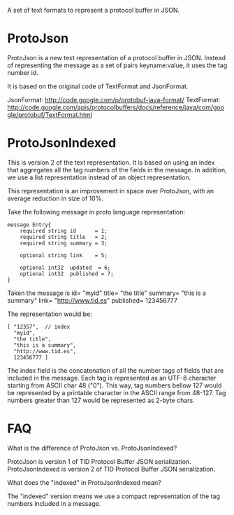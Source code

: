 A set of text formats to represent a protocol buffer in JSON.

ProtoJson
===========
ProtoJson is a new text representation of a protocol buffer in JSON.
Instead of representing the message as a set of pairs keyname:value, it
uses the tag number id.

It is based on the original code of TextFormat and JsonFormat.

JsonFormat: http://code.google.com/p/protobuf-java-format/
TextFormat: http://code.google.com/apis/protocolbuffers/docs/reference/java/com/google/protobuf/TextFormat.html

ProtoJsonIndexed
===========

This is version 2 of the text representation. It is based on using an index that
aggregates all the tag numbers of the fields in the message. In addition, we use a 
list representation instead of an object representation.

This representation is an improvement in space over ProtoJson, with an average reduction 
in size of 10%.

Take the following message in proto language representation:

    message Entry{
        required string id      = 1;
        required string title   = 2;
        required string summary = 3;
        
        optional string link    = 5;
        
        optional int32  updated  = 6;
        optional int32  published = 7;
    }

Taken the message is
    id= "myid"
    title= "the title"
    summary= "this is a summary"
    link= "http://www.tid.es"
    published= 123456777

The representation would be:

    [ "12357",  // index
      "myid", 
      "the title", 
      "this is a summary", 
      "http://www.tid.es", 
      123456777 ]

The index field is the concatenation of all the number tags of fields 
that are included in the message. Each tag is represented as an UTF-8 
character starting from ASCII char 48 ("0"). This way, tag numbers bellow
127 would be represented by a printable character in the ASCII range from
48-127. Tag numbers greater than 127 would be represented as 2-byte chars.


FAQ
===

What is the difference of ProtoJson vs. ProtoJsonIndexed? 

ProtoJson is version 1 of TID Protocol Buffer JSON serialization.
ProtoJsonIndexed is version 2 of TID Protocol Buffer JSON serialization.

What does the "indexed" in ProtoJsonIndexed mean?

The "indexed" version means we use a compact representation of the tag numbers
included in a message.
